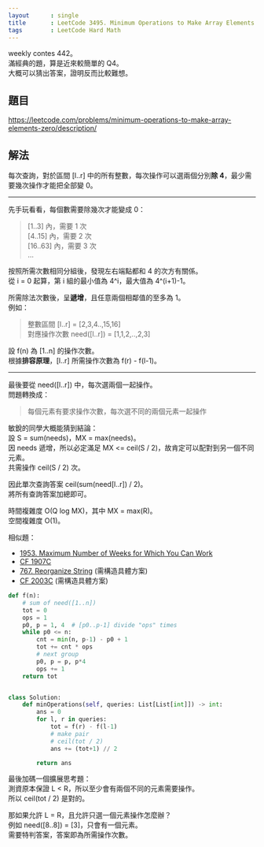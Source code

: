 ```yaml
---
layout      : single
title       : LeetCode 3495. Minimum Operations to Make Array Elements Zero
tags        : LeetCode Hard Math
---
```

weekly contes 442。  
滿經典的題，算是近來較簡單的 Q4。  
大概可以猜出答案，證明反而比較難想。  

## 題目

<https://leetcode.com/problems/minimum-operations-to-make-array-elements-zero/description/>

## 解法

每次查詢，對於區間 [l..r] 中的所有整數，每次操作可以選兩個分別**除 4**，最少需要幾次操作才能把全部變 0。  

---

先手玩看看，每個數需要除幾次才能變成 0：
> [1..3] 內，需要 1 次  
> [4..15] 內，需要 2 次  
> [16..63] 內，需要 3 次  
> ...

按照所需次數相同分組後，發現左右端點都和 4 的次方有關係。  
從 i = 0 起算，第 i 組的最小值為 4^i，最大值為 4^(i+1)-1。  

所需除法次數後，呈**遞增**，且任意兩個相鄰值的至多為 1。  
例如：  
> 整數區間 [l..r] = [2,3,4..,15,16]  
> 對應操作次數 need([l..r]) = [1,1,2,..,2,3]  

設 f(n) 為 [1..n] 的操作次數。  
根據**排容原理**，[l..r] 所需操作次數為 f(r) - f(l-1)。  

---

最後要從 need([l..r]) 中，每次選兩個一起操作。  
問題轉換成：  
> 每個元素有要求操作次數，每次選不同的兩個元素一起操作  

敏銳的同學大概能猜到結論：  
設 S = sum(needs)，MX = max(needs)。  
因 needs 遞增，所以必定滿足 MX <= ceil(S / 2)，故肯定可以配對到另一個不同元素。  
共需操作 ceil(S / 2) 次。  

因此單次查詢答案 ceil(sum(need[l..r]) / 2)。  
將所有查詢答案加總即可。  

時間複雜度 O(Q log MX)，其中 MX = max(R)。  
空間複雜度 O(1)。  

相似題：  

- [1953. Maximum Number of Weeks for Which You Can Work](https://leetcode.com/problems/maximum-number-of-weeks-for-which-you-can-work/description/)  
- [CF 1907C](https://codeforces.com/problemset/problem/1907/C)  
- [767. Reorganize String](https://leetcode.com/problems/reorganize-string/description/) (需構造具體方案)  
- [CF 2003C](https://codeforces.com/contest/2003/problem/C) (需構造具體方案)  

```python
def f(n):
    # sum of need([1..n])
    tot = 0
    ops = 1
    p0, p = 1, 4  # [p0..p-1] divide "ops" times
    while p0 <= n:
        cnt = min(n, p-1) - p0 + 1
        tot += cnt * ops
        # next group
        p0, p = p, p*4
        ops += 1
    return tot


class Solution:
    def minOperations(self, queries: List[List[int]]) -> int:
        ans = 0
        for l, r in queries:
            tot = f(r) - f(l-1)
            # make pair
            # ceil(tot / 2)
            ans += (tot+1) // 2

        return ans
```

最後加碼一個擴展思考題：  
測資原本保證 L < R，所以至少會有兩個不同的元素需要操作。  
所以 ceil(tot / 2) 是對的。  

那如果允許 L = R，且允許只選一個元素操作怎麼辦？  
例如 need([8..8]) = [3]，只會有一個元素。  
需要特判答案，答案即為所需操作次數。  

